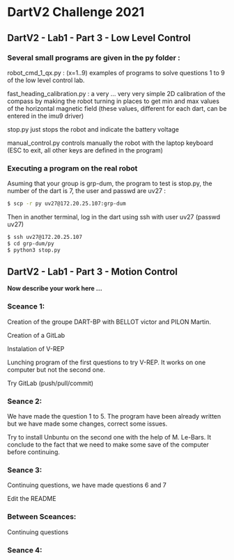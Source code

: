 # DartV2 Challenge 2021

## DartV2 - Lab1 - Part 3 - Low Level Control

### Several small programs are given in the **py** folder :

robot_cmd_1_qx.py : (x=1..9) examples of programs to solve questions 1 to 9 of the low level control lab.

fast_heading_calibration.py : a very ... very very simple 2D calibration of the compass by making the robot turning in places to get min and max values of the
horizontal magnetic field (these values, different for each dart, can be entered in the imu9 driver)

stop.py just stops the robot and indicate the battery voltage

manual_control.py  controls manually the robot with the laptop keyboard (ESC to exit, all other keys are defined in the program)

### Executing a program on the real robot 

Asuming that your group is grp-dum, the program to test is stop.py, the number of the dart is 7, the user and passwd are uv27 :

``` bash
$ scp -r py uv27@172.20.25.107:grp-dum
```

Then in another terminal, log in the dart using ssh with user uv27 (passwd uv27)

``` bash
$ ssh uv27@172.20.25.107
$ cd grp-dum/py
$ python3 stop.py
```


## DartV2 - Lab1 - Part 3 - Motion Control

**Now describe your work here ...**

### Sceance 1:

Creation of the groupe DART-BP with BELLOT victor and PILON Martin.

Creation of a GitLab

Instalation of V-REP

Lunching program of the first questions to try V-REP. It works on one computer but not the second one. 

Try GitLab (push/pull/commit)
 
### Seance 2:

We have made the question 1 to 5. The program have been already written but we have made some changes, correct some issues.

Try to install Unbuntu on the second one with the help of M. Le-Bars. It conclude to the fact that we need to make some save of the computer before 
continuing.

### Seance 3:

Continuing questions, we have made questions 6 and 7

Edit the README

### Between Sceances:

Continuing questions

### Seance 4:

